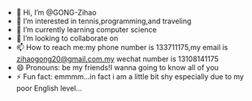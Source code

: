 - 👋 Hi, I’m @GONG-Zihao
- 👀 I’m interested in tennis,programming,and traveling
- 🌱 I’m currently learning computer science
- 💞️ I’m looking to collaborate on 
- 📫 How to reach me:my phone number is 133711175,my email is zihaogong20@gmail.com.my wechat number is 13108141175
- 😄 Pronouns: be my friends!I wanna going to know all of you
- ⚡ Fun fact: emmmm...in fact i am a little bit shy especially due to my poor English level...

<!---
GONG-Zihao/GONG-Zihao is a ✨ special ✨ repository because its `README.md` (this file) appears on your GitHub profile.
You can click the Preview link to take a look at your changes.
--->
